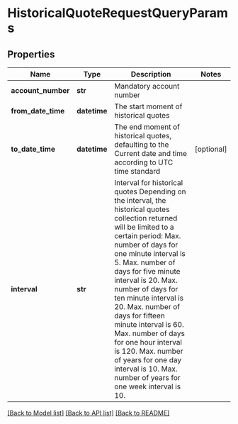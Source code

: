 # HistoricalQuoteRequestQueryParams

## Properties
Name | Type | Description | Notes
------------ | ------------- | ------------- | -------------
**account_number** | **str** | Mandatory account number | 
**from_date_time** | **datetime** | The start moment of historical quotes | 
**to_date_time** | **datetime** | The end moment of historical quotes, defaulting to the Current date and time according to UTC time standard | [optional] 
**interval** | **str** | Interval for historical quotes  Depending on the interval, the historical quotes collection returned will be limited to a certain period:  Max. number of days for one minute interval is 5.  Max. number of days for five minute interval is 20.  Max. number of days for ten minute interval is 20.  Max. number of days for fifteen minute interval is 60.  Max. number of days for one hour interval is 120.  Max. number of years for one day interval is 10.  Max. number of years for one week interval is 10. | 

[[Back to Model list]](../README.md#documentation-for-models) [[Back to API list]](../README.md#documentation-for-api-endpoints) [[Back to README]](../README.md)


